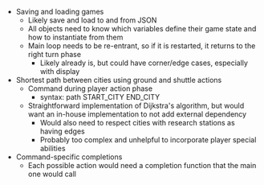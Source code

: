 - Saving and loading games
  - Likely save and load to and from JSON
  - All objects need to know which variables define their game state and how to instantiate from them
  - Main loop needs to be re-entrant, so if it is restarted, it returns to the right turn phase
    - Likely already is, but could have corner/edge cases, especially with display
- Shortest path between cities using ground and shuttle actions
  - Command during player action phase
    - syntax: path START_CITY END_CITY
  - Straightforward implementation of Dijkstra's algorithm, but would want an in-house implementation to not add external dependency
    - Would also need to respect cities with research stations as having edges
    - Probably too complex and unhelpful to incorporate player special abilities
- Command-specific completions
  - Each possible action would need a completion function that the main one would call